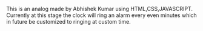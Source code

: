 This is an analog made by Abhishek Kumar using HTML,CSS,JAVASCRIPT.
Currently at this stage the clock will ring an alarm every even minutes which in future be customized to ringing at custom time.
